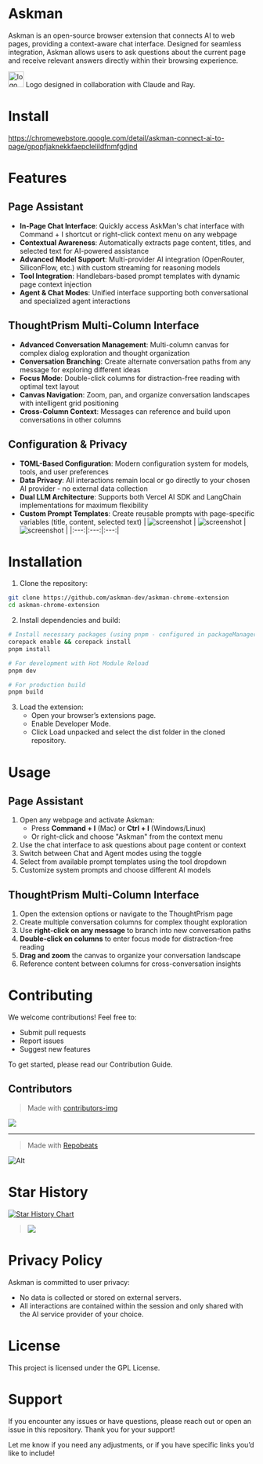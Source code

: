 # Askman 

Askman is an open-source browser extension that connects AI to web pages, providing a context-aware chat interface. Designed for seamless integration, Askman allows users to ask questions about the current page and receive relevant answers directly within their browsing experience.

<img src="public/icon@2x.svg" width="32px" alt="logo" />  Logo designed in collaboration with Claude and Ray.

# Install
https://chromewebstore.google.com/detail/askman-connect-ai-to-page/gpopfjaknekkfaepclelildfnmfgdjnd


# Features

## Page Assistant
- **In-Page Chat Interface**: Quickly access AskMan's chat interface with Command + I shortcut or right-click context menu on any webpage
- **Contextual Awareness**: Automatically extracts page content, titles, and selected text for AI-powered assistance
- **Advanced Model Support**: Multi-provider AI integration (OpenRouter, SiliconFlow, etc.) with custom streaming for reasoning models
- **Tool Integration**: Handlebars-based prompt templates with dynamic page context injection
- **Agent & Chat Modes**: Unified interface supporting both conversational and specialized agent interactions

## ThoughtPrism Multi-Column Interface
- **Advanced Conversation Management**: Multi-column canvas for complex dialog exploration and thought organization
- **Conversation Branching**: Create alternate conversation paths from any message for exploring different ideas
- **Focus Mode**: Double-click columns for distraction-free reading with optimal text layout
- **Canvas Navigation**: Zoom, pan, and organize conversation landscapes with intelligent grid positioning
- **Cross-Column Context**: Messages can reference and build upon conversations in other columns

## Configuration & Privacy
- **TOML-Based Configuration**: Modern configuration system for models, tools, and user preferences
- **Data Privacy**: All interactions remain local or go directly to your chosen AI provider - no external data collection
- **Dual LLM Architecture**: Supports both Vercel AI SDK and LangChain implementations for maximum flexibility
- **Custom Prompt Templates**: Create reusable prompts with page-specific variables (title, content, selected text)
| ![screenshot](.github/public/0.0.12.png) | ![screenshot](.github/public/114shots_so.png) | ![screenshot](.github/public/715shots_so.png) |
|:---:|:---:|:---:|



# Installation

1. Clone the repository:

```sh
git clone https://github.com/askman-dev/askman-chrome-extension
cd askman-chrome-extension
```

2. Install dependencies and build:

```sh
# Install necessary packages (using pnpm - configured in packageManager)
corepack enable && corepack install
pnpm install

# For development with Hot Module Reload
pnpm dev

# For production build
pnpm build
```

3. Load the extension:
    - Open your browser’s extensions page.
    - Enable Developer Mode.
    - Click Load unpacked and select the dist folder in the cloned repository.

# Usage

## Page Assistant
1. Open any webpage and activate Askman:
    - Press **Command + I** (Mac) or **Ctrl + I** (Windows/Linux)
    - Or right-click and choose "Askman" from the context menu
2. Use the chat interface to ask questions about page content or context
3. Switch between Chat and Agent modes using the toggle
4. Select from available prompt templates using the tool dropdown
5. Customize system prompts and choose different AI models

## ThoughtPrism Multi-Column Interface
1. Open the extension options or navigate to the ThoughtPrism page
2. Create multiple conversation columns for complex thought exploration
3. Use **right-click on any message** to branch into new conversation paths
4. **Double-click on columns** to enter focus mode for distraction-free reading
5. **Drag and zoom** the canvas to organize your conversation landscape
6. Reference content between columns for cross-conversation insights


# Contributing

We welcome contributions! Feel free to:

- Submit pull requests
- Report issues
- Suggest new features

To get started, please read our Contribution Guide.

## Contributors
> Made with [contributors-img](https://contrib.rocks)

<a href = "https://github.com/askman-dev/askman-chrome-extension/graphs/contributors">
  <img src = "https://contrib.rocks/image?repo=askman-dev/askman-chrome-extension"/>
</a>


---
> Made with [Repobeats](https://repobeats.axiom.co)

![Alt](https://repobeats.axiom.co/api/embed/fb6b527f65d5625d5ab7ea31e01349394eae71fd.svg "Repobeats analytics image")
# Star History

[![Star History Chart](https://api.star-history.com/svg?repos=askman/askman-chrome-extension&type=Date)](https://star-history.com/#askman/askman-chrome-extension&Date)


> 
> <a href="https://www.buymeacoffee.com/chessjoej"><img src="https://img.buymeacoffee.com/button-api/?text=Buy me a coffee&emoji=&slug=chessjoej&button_colour=FFDD00&font_colour=000000&font_family=Cookie&outline_colour=000000&coffee_colour=ffffff" /></a>

# Privacy Policy

Askman is committed to user privacy:
- No data is collected or stored on external servers.
- All interactions are contained within the session and only shared with the AI service provider of your choice.


# License

This project is licensed under the GPL License. 

# Support

If you encounter any issues or have questions, please reach out or open an issue in this repository. Thank you for your support!

Let me know if you need any adjustments, or if you have specific links you’d like to include!
